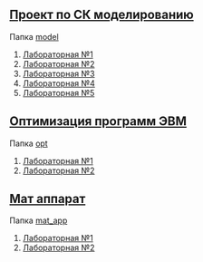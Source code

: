 [Проект по СК моделированию](https://docs.google.com/spreadsheets/d/1tnQTpO6tawxsNC92czHs5Ky_o5GuqKBQyFKCaBlHeH0/edit#gid=0)
---
Папка [model](/model)

1. [Лабораторная №1](/model/lab1)
1. [Лабораторная №2](/model/lab2)
1. [Лабораторная №3](/model/lab3)
1. [Лабораторная №4](/model/lab4)
1. [Лабораторная №5](/model/lab5)

[Оптимизация программ ЭВМ](https://docs.google.com/spreadsheets/d/1T-QrdMFIarlq8-EIh4YKtKOirJjsx05kk23SX0V3BXM/edit#gid=0)
---
Папка [opt](/opt)

1. [Лабораторная №1](/opt/lab1)
1. [Лабораторная №2](/opt/lab2)

[Мат аппарат](https://1drv.ms/f/s!AuyOkCqygmRkhHEWu2VCLnR57wCN)  
---
Папка [mat_app](/mat_app)

1. [Лабораторная №1](/mat_app/lab1)
1. [Лабораторная №2](/mat_app/lab2)